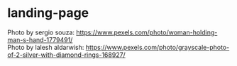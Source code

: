 # landing-page
Photo by sergio  souza: https://www.pexels.com/photo/woman-holding-man-s-hand-1779491/  
Photo by lalesh aldarwish: https://www.pexels.com/photo/grayscale-photo-of-2-silver-with-diamond-rings-168927/

